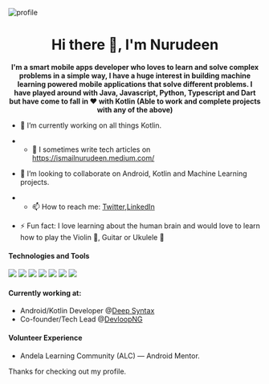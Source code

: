 

<!--
**ismailnurudeen/ismailnurudeen** is a ✨ _special_ ✨ repository because its `README.md` (this file) appears on your GitHub profile.

Here are some ideas to get you started:

- 🔭 I’m currently working on ...
- 🌱 I’m currently learning ...
- 👯 I’m looking to collaborate on ... 
- 🤔 I’m looking for help with ...
- 💬 Ask me about ...
- 📫 How to reach me: ...
- 😄 Pronouns: ...
- ⚡ Fun fact: ...
-->
![profile](https://miro.medium.com/max/1054/1*yxdy3UX6x1a6vMWWDCN8lw.jpeg)


<h1 align="center">Hi there 👋, I'm Nurudeen</h1>

<p align="center"><b> I'm a smart mobile apps developer who loves to learn and solve complex problems in a simple way, I have a huge interest in building machine learning powered mobile applications that solve different problems. 
I have played around with Java, Javascript, Python, Typescript and Dart but have come to fall in ♥ with Kotlin (Able to work and complete projects with any of the above) </b></p>

- 🔭 I’m currently working on all things Kotlin. 
- - 🌱 I sometimes write tech articles on https://ismailnurudeen.medium.com/
- 👯 I’m looking to collaborate on Android, Kotlin and Machine Learning projects. 

- - 📫 How to reach me: [Twitter](https://twitter.com/TeenMutantCoder),[LinkedIn](https://www.linkedin.com/in/ismail-nurudeen-03639414b)
- ⚡ Fun fact: I love learning about the human brain and would love to learn how to play the Violin 🎻, Guitar or Ukulele 🎸 

#### Technologies and Tools

<p>
<img src="https://img.shields.io/badge/kotlin-%230095D5.svg?&style=for-the-badge&logo=kotlin&logoColor=white"/>
<img src="https://img.shields.io/badge/java-%23ED8B00.svg?&style=for-the-badge&logo=java&logoColor=white"/>
<img src ="https://img.shields.io/badge/android-%2307405e.svg?&style=for-the-badge&logo=android&logoColor=white"/>
<img src="https://img.shields.io/badge/git%20-%23F05033.svg?&style=for-the-badge&logo=git&logoColor=white"/>
<img src="https://img.shields.io/badge/github%20-%23121011.svg?&style=for-the-badge&logo=github&logoColor=white"/>
<img src="https://img.shields.io/badge/firebase%20-%23039BE5.svg?&style=for-the-badge&logo=firebase"/>
<img src ="https://img.shields.io/badge/sqlite-%2307405e.svg?&style=for-the-badge&logo=sqlite&logoColor=white"/>
</p>

#### Currently working at:

- Android/Kotlin Developer @[Deep Syntax ](https://deepsyntax.co)
- Co-founder/Tech Lead @[DevloopNG](https://devloop.com.ng)

#### Volunteer Experience

- Andela Learning Community (ALC) — Android
Mentor. 

Thanks for checking out my profile.
